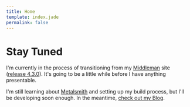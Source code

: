 ```yaml
---
title: Home
template: index.jade
permalink: false
---
```


# Stay Tuned

I'm currently in the process of transitioning from my [Middleman](http://middlemanapp.com) site ([release 4.3.0](https://github.com/VoxelDavid/voxeldavid-website/releases/tag/v4.3.0)). It's going to be a little while before I have anything presentable.

I'm still learning about [Metalsmith](http://metalsmith.io) and setting up my build process, but I'll be developing soon enough. In the meantime, [check out my Blog](http://blog.davidminnerly.com).
